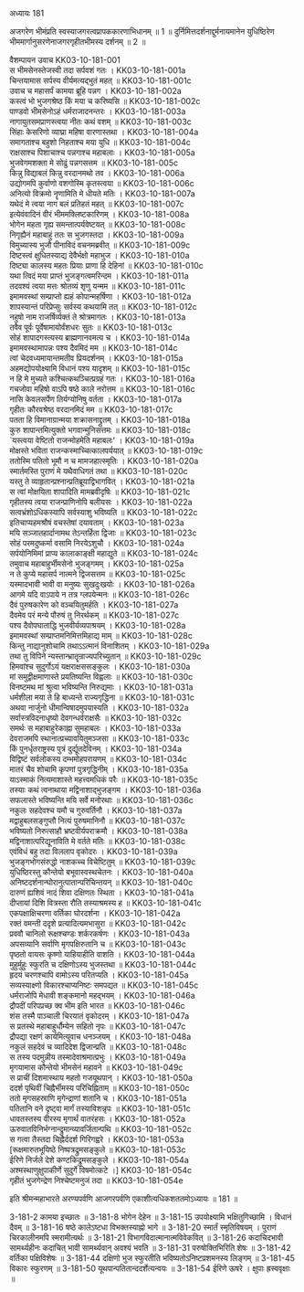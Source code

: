 अध्यायः 181

अजगरेण भीमंप्रति स्वस्याजगरत्वप्रापककारणाभिधानम् ॥ 1 ॥ दुर्निमित्तदर्शनाद्दुर्मनायमानेन युधिष्ठिरेण भीममार्गानुसरणेनाजगरगृहीतभीमस्य दर्शनम् ॥ 2 ॥

वैशम्पायन उवाच 	KK03-10-181-001  
स भीमसेनस्तेजस्वी तदा सर्पवशं गतः ।	KK03-10-181-001a  
चिन्तयामास सर्पस्य वीर्यमत्यद्भुतं महत् ॥	KK03-10-181-001c  
उवाच च महासर्पं कामया ब्रूहि पन्नग ।	KK03-10-181-002a  
कस्त्वं भो भुजगश्रेष्ठ किं मया च करिष्यसि ॥	KK03-10-181-002c  
पाण्डवो भीमसेनोऽहं धर्मराजादनन्तरः ।	KK03-10-181-003a  
नागायुतसमप्राणस्त्वया नीतः कथं वशम् ॥	KK03-10-181-003c  
सिंहाः केसरिणो व्याघ्रा महिषा वारणास्तथा ।	KK03-10-181-004a  
समागताश्च बहुशो निहताश्च मया युधि ॥	KK03-10-181-004c  
राक्षसाश्च पिशाचाश्च पन्नगाश्च महाबलाः ।	KK03-10-181-005a  
भुजवेगमशक्ता मे सोढुं पन्नगसत्तम ॥	KK03-10-181-005c  
किन्नु विद्याबलं किन्नु वरदानमथो तव ।	KK03-10-181-006a  
उद्योगमपि कुर्वाणो वशगोस्मि कृतस्त्वया ॥	KK03-10-181-006c  
अनित्यो विक्रमो नॄणामिति मे धीयते मतिः ।	KK03-10-181-007a  
यथेदं मे त्वया नाग बलं प्रतिहतं महत् ॥	KK03-10-181-007c  
इत्येवंवादिनं वीरं भीममक्लिष्टकारिणम् ।	KK03-10-181-008a  
भोगेन महता गृह्य समन्तात्पर्यवेष्टयत् ॥	KK03-10-181-008c  
निगृह्यैनं महाबाहुं ततः स भुजगस्तदा ।	KK03-10-181-009a  
विमुच्यास्य भुजौ पीनाविदं वचनमब्रवीत् ॥	KK03-10-181-009c  
दिष्टस्त्वं क्षुधितस्याद्य देवैर्भक्षो महाभुज ।	KK03-10-181-010a  
दिष्ट्या कालस्य महतः प्रियाः प्राणा हि देहिनां ॥	KK03-10-181-010c  
यथा त्विदं मया प्राप्तं भुजङ्गत्वमरिन्दम ।	KK03-10-181-011a  
तदवश्यं त्वया मत्तः श्रोतव्यं शृणु यन्मम ॥	KK03-10-181-011c  
इमामवस्थां सम्प्राप्तो ह्यहं कोपान्महर्षिणा ।	KK03-10-181-012a  
शापस्यान्तं परिप्रेप्सुः सर्वस्य कथयामि तत् ॥	KK03-10-181-012c  
नहुषो नाम राजर्षिर्व्यक्तं ते श्रोत्रमागतः ।	KK03-10-181-013a  
तवैव पूर्वः पूर्वेषामायोर्वंशधरः सुतः ॥	KK03-10-181-013c  
सोहं शापादगस्त्यस्य ब्राह्मणानवमत्य च ।	KK03-10-181-014a  
इमामवस्थामापन्नः पश्य दैवमिदं मम ॥	KK03-10-181-014c  
त्वां चेदवध्यमायान्तमतीव प्रियदर्शनम् ।	KK03-10-181-015a  
अहमद्योपयोक्ष्यामि विधानं पश्य यादृशम् ॥	KK03-10-181-015c  
न हि मे मुच्यते कश्चित्कथञ्चित्प्रग्रहं गतः ।	KK03-10-181-016a  
गचजोवा महिषो वाऽपि षष्ठे काले नरोत्तम ॥	KK03-10-181-016c  
नासि केवलसर्पेण तिर्यग्योनिषु वर्तता ।	KK03-10-181-017a  
गृहीतः कौरवश्रेष्ठ वरदानमिदं मम ॥	KK03-10-181-017c  
पतता हि विमानाग्रान्मया शक्रासनाद्द्रुतम् ।	KK03-10-181-018a  
कुरु शापान्तमित्युक्तो भगवान्मुनिसत्तमः ॥	KK03-10-181-018c  
`यस्त्वया वेष्टितो राजन्मोहमेति महाबलः' ।	KK03-10-181-019a  
मोक्षस्ते भविता राजन्कस्माच्चित्कालपर्ययात् ॥	KK03-10-181-019c  
ततोस्मि पतितो भूमौ न च मामजहात्स्मृतिः ।	KK03-10-181-020a  
स्मार्तमस्ति पुराणं मे यथैवाधिगतं तथा ॥	KK03-10-181-020c  
यस्तु ते व्याहृतान्प्रश्नान्प्रतिब्रूयाद्विभागवित् ।	KK03-10-181-021a  
स त्वां मोक्षयिता शापादिति मामब्रवीदृषिः ॥	KK03-10-181-021c  
गृहीतस्य त्वया राजन्प्राणिनोपि बलीयसः ।	KK03-10-181-022a  
सत्वभ्रंशोऽधिकस्यापि सर्वस्याशु भविष्यति ॥	KK03-10-181-022c  
इतिचाप्यहमश्रौषं वचस्तेषां दयावताम् ।	KK03-10-181-023a  
मयि सञ्जातहार्दानामथ तेऽन्तर्हिता द्विजाः ॥	KK03-10-181-023c  
सोहं परमदुष्कर्मा वसामि निरयेऽशुचौ ।	KK03-10-181-024a  
सर्पयोनिमिमां प्राप्य कालाकाङ्क्षी महाद्युते ॥	KK03-10-181-024c  
तमुवाच महाबाहुर्भीमसेनो भुजङ्गमम् ।	KK03-10-181-025a  
न ते कुप्ये महासर्प नात्मने द्विजसत्तम ॥	KK03-10-181-025c  
यस्मादभावी भावी वा मनुष्यः सुखदुःखयोः ।	KK03-10-181-026a  
आगमे यदि वाऽपाये न तत्र ग्लपयेन्मनः ॥	KK03-10-181-026c  
दैवं पुरुषकारेण को वञ्चयितुमर्हति ।	KK03-10-181-027a  
दैवमेव परं मन्ये पौरुषं तु निरर्थकम् ॥	KK03-10-181-027c  
पश्य दैवोपघाताद्धि भुजवीर्यव्यपाश्रयम् ।	KK03-10-181-028a  
इमामवस्थां सम्प्राप्तमनिमित्तमिहाद्य माम् ॥	KK03-10-181-028c  
किन्तु नाद्यानुशोचामि तथाऽऽत्मानं विनाशितम् ।	KK03-10-181-029a  
तथा तु विपिने न्यस्तान्भ्रातॄन्राज्यपरिच्युतान् ॥	KK03-10-181-029c  
हिमवांश्च सुदुर्गोऽयं यक्षराक्षससङ्कुलः ।	KK03-10-181-030a  
मां समुद्वीक्षमाणास्ते प्रयतिष्यन्ति विह्वलाः ॥	KK03-10-181-030c  
विनष्टमथ मां श्रुत्वा भविष्यन्ति निरुद्यमाः ।	KK03-10-181-031a  
धर्मशीला मया ते हि बाध्यन्ते राज्यगृद्धिना ॥	KK03-10-181-031c  
अथवा नार्जुनो धीमान्विषादमुपयास्यति ।	KK03-10-181-032a  
सर्वास्त्रविदनाधृष्यो देवगन्धर्वराक्षसैः ॥	KK03-10-181-032c  
समर्थः स महाबाहुरेकाह्ना सुमहाबलः ।	KK03-10-181-033a  
देवराजमपि स्थानात्प्रच्यावयितुमञ्जसा ॥	KK03-10-181-033c  
किं पुनर्धृतराष्ट्रस्य पुत्रं दुर्द्यूतदेविनम् ।	KK03-10-181-034a  
विद्विष्टं सर्वलोकस्य दम्भमोहपरायणम् ॥	KK03-10-181-034c  
मातरं चैव शोचामि कृपणां पुत्रगृद्धिनीम् ।	KK03-10-181-035a  
याऽस्माकं नित्यमाशास्ते महत्त्वमधिकं परैः ॥	KK03-10-181-035c  
तस्याः कथं त्वनाथाया मद्विनाशाद्भुजङ्गम ।	KK03-10-181-036a  
सफलास्ते भविष्यन्ति मयि सर्वे मनोरथाः ॥	KK03-10-181-036c  
नकुलः सहदेवश्च यमौ च गुरुवर्तिनौ ।	KK03-10-181-037a  
मद्वाहुबलसङ्गुप्तौ नित्यं पुरुषमानिनौ ॥	KK03-10-181-037c  
भविष्यतो निरुत्साहौ भ्रष्टवीर्यपराक्रमौ ।	KK03-10-181-038a  
मद्विनाशात्परिद्यूनाविति मे वर्तते मतिः ॥	KK03-10-181-038c  
एवंविधं बहु तदा विललाप वृकोदरः ।	KK03-10-181-039a  
भुजङ्गभोगसंरुद्धो नाशकच्च विचेष्टितुम् ॥	KK03-10-181-039c  
युधिष्ठिरस्तु कौन्तेयो बभूवास्वस्थचेतनः ।	KK03-10-181-040a  
अनिष्टदर्शनान्घोरानुत्पातान्परिचिन्तयन् ॥	KK03-10-181-040c  
दारुणं ह्यशिवं नादं शिवा दक्षिणतः स्थिता ।	KK03-10-181-041a  
दीप्तायां दिशि वित्रस्ता रौति तस्याश्रमस्य ह ॥	KK03-10-181-041c  
एकपक्षाक्षिचरणा वर्तिका घोरदर्शना ।	KK03-10-181-042a  
रक्तं वमन्ती ददृशे प्रत्यादित्यमभासुरा ॥	KK03-10-181-042c  
प्रववौ चानिलो रूक्षश्चण्डः शर्करकर्षणः ।	KK03-10-181-043a  
अपसव्यानि सर्वाणि मृगपक्षिरुतानि च ॥	KK03-10-181-043c  
पृष्ठतो वायसः कृष्णो याहियाहीति वाशति ।	KK03-10-181-044a  
मुहुर्मुहुः स्फुरति च दक्षिणोऽस्य भुजस्तथा ॥	KK03-10-181-044c  
हृदयं चरणश्चापि वामोऽस्य परितप्यति ।	KK03-10-181-045a  
सव्यस्याक्ष्णो विकारश्चाप्यनिष्टः समपद्यत ॥	KK03-10-181-045c  
धर्मराजोपि मेधावी शङ्कमानो महद्भयम् ।	KK03-10-181-046a  
द्रौपदीं परिपप्रच्छ क्व भीम इति भारत ॥	KK03-10-181-046c  
शंस तस्मै पाञ्चाली चिरयातं वृकोदरम् ।	KK03-10-181-047a  
स प्रतस्थे महाबाहुर्धौम्येन सहितो नृपः ॥	KK03-10-181-047c  
द्रौपद्या रक्षणं कार्यमित्युवाच धनञ्जयम् ।	KK03-10-181-048a  
नकुलं सहदेवं च व्यादिदेश द्विजान्प्रति ॥	KK03-10-181-048c  
स तस्य पदमुन्नीय तस्मादेवाश्रमात्प्रभुः ।	KK03-10-181-049a  
मृगयामास कौन्तेयो भीमसेनं महावने ॥	KK03-10-181-049c  
स प्राचीं दिशमास्थाय महतो गजयूथपान् ।	KK03-10-181-050a  
ददर्श पृथिवीं चिह्नैर्भीमस्य परिचिह्निताम् ॥	KK03-10-181-050c  
ततो मृगसहस्राणि मृगेन्द्राणां शतानि च ।	KK03-10-181-051a  
पतितानि वने दृष्ट्वा मार्गं तस्याविशन्नृपः ॥	KK03-10-181-051c  
धावतस्तस्य वीरस्य मृगार्थं वातरंहसः ।	KK03-10-181-052a  
ऊरुवातविनिर्भग्नान्द्रुमान्व्यावर्जितान्पथि ॥	KK03-10-181-052c  
स गत्वा तैस्तदा चिह्नैर्ददर्श गिरिगह्वरे ।	KK03-10-181-053a  
[रूक्षमारुतभूयिष्ठे निष्पत्रद्रुमसङ्कुले ॥	KK03-10-181-053c  
ईरिणे निर्जले देशे कण्टकिद्रुमसङ्कुले ।	KK03-10-181-054a  
अश्मस्थाणुक्षुपाकीर्णे सुदुर्गे विषमोत्कटे ।]	KK03-10-181-054c  
गृहीतं भुजगेन्द्रेण निश्चेष्टमनुजं तदा ॥	KK03-10-181-054e  

इति श्रीमन्महाभारते अरण्यपर्वणि आजगरपर्वणि एकाशीत्यधिकशततमोऽध्यायः ॥ 181 ॥

3-181-2 कामया इच्छातः ॥ 3-181-8 भोगेन देहेन ॥ 3-181-15 उपयोक्ष्यामि भक्षितुगिच्छामि । विधानं दैवम् ॥ 3-181-16 षष्ठे कालेऽष्टधा विभक्तस्याह्नो भागे ॥ 3-181-20 स्मार्तं स्मृतिविषयम् । पुराणं चिरकालीनमपि स्मरामीत्यर्थः ॥ 3-181-21 विभागविदात्मानात्मविवेकवित् ॥ 3-181-26 कदाचिदभावी सामर्थ्यहीनः कदाचित् भावी सामर्थ्यवान् अवश्यं भवति ॥ 3-181-31 परुषोक्तिभिरिति शेषः ॥ 3-181-42 वर्तिका पक्षिविशेषः ॥ 3-181-44 दक्षिणो भुज स्फुरतीति भविष्यतोऽनिष्टप्रशमनस्य लिङ्गम् ॥ 3-181-45 विकारः स्फुरणम् ॥ 3-181-50 यूथपान्पतितान्ददर्शेत्यन्वयः ॥ 3-181-54 ईरिणे ऊषरे । क्षुपाः ह्रस्ववृक्षाः ॥
